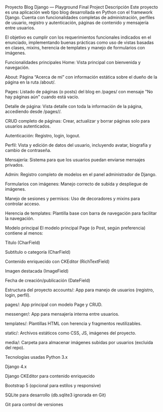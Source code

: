 Proyecto Blog Django — Playground Final Project
Descripción
Este proyecto es una aplicación web tipo blog desarrollada en Python con el framework Django. Cuenta con funcionalidades completas de administración, perfiles de usuario, registro y autenticación, páginas de contenido y mensajería entre usuarios.

El objetivo es cumplir con los requerimientos funcionales indicados en el enunciado, implementando buenas prácticas como uso de vistas basadas en clases, mixins, herencia de templates y manejo de formularios con imágenes.

Funcionalidades principales
Home: Vista principal con bienvenida y navegación.

About: Página “Acerca de mí” con información estática sobre el dueño de la página en la ruta /about/.

Pages: Listado de páginas (o posts) del blog en /pages/ con mensaje "No hay páginas aún" cuando está vacío.

Detalle de página: Vista detalle con toda la información de la página, accediendo desde /pages/<id>/.

CRUD completo de páginas: Crear, actualizar y borrar páginas solo para usuarios autenticados.

Autenticación: Registro, login, logout.

Perfil: Vista y edición de datos del usuario, incluyendo avatar, biografía y cambio de contraseña.

Mensajería: Sistema para que los usuarios puedan enviarse mensajes privados.

Admin: Registro completo de modelos en el panel administrador de Django.

Formularios con imágenes: Manejo correcto de subida y despliegue de imágenes.

Manejo de sesiones y permisos: Uso de decoradores y mixins para controlar acceso.

Herencia de templates: Plantilla base con barra de navegación para facilitar la navegación.

Modelo principal
El modelo principal Page (o Post, según preferencia) contiene al menos:

Título (CharField)

Subtítulo o categoría (CharField)

Contenido enriquecido con CKEditor (RichTextField)

Imagen destacada (ImageField)

Fecha de creación/publicación (DateField)

Estructura del proyecto
accounts/: App para manejo de usuarios (registro, login, perfil).

pages/: App principal con modelo Page y CRUD.

messenger/: App para mensajería interna entre usuarios.

templates/: Plantillas HTML con herencia y fragmentos reutilizables.

static/: Archivos estáticos como CSS, JS, imágenes del proyecto.

media/: Carpeta para almacenar imágenes subidas por usuarios (excluida del repo).

Tecnologías usadas
Python 3.x

Django 4.x

Django CKEditor para contenido enriquecido

Bootstrap 5 (opcional para estilos y responsive)

SQLite para desarrollo (db.sqlite3 ignorada en Git)

Git para control de versiones
